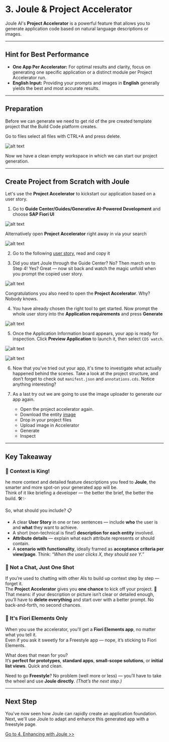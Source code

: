 # 3. Joule & Project Accelerator

Joule AI's **Project Accelerator** is a powerful feature that allows you to generate application code based on natural language descriptions or images.

---

## Hint for Best Performance

* **One App Per Accelerator:** For optimal results and clarity, focus on generating one specific application or a distinct module per Project Accelerator run.
* **English Input:** Providing your prompts and images in **English** generally yields the best and most accurate results.

---

## Preparation

Before we can generate we need to get rid of the pre created template project that the Build Code platform creates. 

Go to files select all files with CTRL+A and press delete. 

![alt text](image-6.png)

Now we have a clean empty workspace in which we can start our project generation.

---

## Create Project from Scratch with Joule

Let's use the **Project Accelerator** to kickstart our application based on a user story. 

1.  Go to **Guide Center/Guides/Generative AI-Powered Development** and choose **SAP Fiori UI** 

![alt text](image-8.png)

Alternatively open **Project Accelerator** right away in via your search

![alt text](image-7.png)

2. Go to the following [user story](99_User_Story.md), read and copy it 

3. Did you start Joule through the Guide Center?
No? Then march on to Step 4!
Yes? Great — now sit back and watch the magic unfold when you prompt the copied user story.

![alt text](image-9.png)

Congratulations you also need to open the **Project Accelerator**. Why? Nobody knows. 

4. You have already chosen the right tool to get started. Now prompt the whole user story into the **Application requirements** and press **Generate**

![alt text](image-10.png)

5. Once the Application Information board appears, your app is ready for inspection. Click **Preview Application** to launch it, then select `CDS watch`.

![alt text](image-11.png)

![alt text](image-12.png)

6. Now that you've tried out your app, it's time to investigate what actually happened behind the scenes. Take a look at the project structure, and don’t forget to check out `manifest.json` and `annotations.cds`. Notice anything interesting?

7. As a last try out we are going to use the image uploader to generate our app again. 
    - Open the project accelerator again. 
    - Download the entity [image](/CRM.png)
    - Drop in your project files
    - Upload image in Accelerator 
    - Generate
    - Inspect

---

## Key Takeaway

### 👑 Context is King!

he more context and detailed feature descriptions you feed to **Joule**, the smarter and more spot-on your generated app will be.  
Think of it like briefing a developer — the better the brief, the better the build. 🛠️✨

So, what should you include? 📋

- A clear **User Story** in one or two sentences — include **who** the user is and **what** they want to achieve.
- A short (non-technical is fine!) **description for each entity** involved.
- **Attribute details** — explain what each attribute represents or should contain.
- A **scenario with functionality**, ideally framed as **acceptance criteria per view/page**. Think: *“When the user clicks X, they should see Y.”*

### 🛑 Not a Chat, Just One Shot

If you’re used to chatting with other AIs to build up context step by step — forget it.  
The **Project Accelerator** gives you **one chance** to kick off your project. 🎯  
That means: if your description or picture isn’t clear or detailed enough, you’ll have to **delete everything** and start over with a better prompt. No back-and-forth, no second chances.

### 🎨 It's Fiori Elements Only

When you use the accelerator, you'll get a **Fiori Elements app**, no matter what you tell it.  
Even if you ask it sweetly for a Freestyle app — nope, it’s sticking to Fiori Elements.

What does that mean for you?  
It’s **perfect for prototypes**, **standard apps**, **small-scope solutions**, or **initial list views**. Quick and clean.

Need to go **Freestyle**? No problem (well more or less) — you’ll have to take the wheel and use **Joule directly**. *(That’s the next step.)*

---

## Next Step

You've now seen how Joule can rapidly create an application foundation. Next, we'll use Joule to adapt and enhance this generated app with a freestyle page.

[Go to 4. Enhancing with Joule >>](4_Enhancing_with_Joule.md)